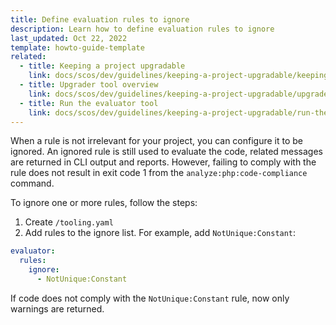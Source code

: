 ```yaml
---
title: Define evaluation rules to ignore
description: Learn how to define evaluation rules to ignore
last_updated: Oct 22, 2022
template: howto-guide-template
related:
  - title: Keeping a project upgradable
    link: docs/scos/dev/guidelines/keeping-a-project-upgradable/keeping-a-project-upgradable.html
  - title: Upgrader tool overview
    link: docs/scos/dev/guidelines/keeping-a-project-upgradable/upgrader-tool-overview.html
  - title: Run the evaluator tool
    link: docs/scos/dev/guidelines/keeping-a-project-upgradable/run-the-evaluator-tool.html
---
```


When a rule is not irrelevant for your project, you can configure it to be ignored. An ignored rule is still used to evaluate the code, related messages are returned in CLI output and reports. However, failing to comply with the rule does not result in exit code 1 from the `analyze:php:code-compliance` command.

To ignore one or more rules, follow the steps:

1. Create `/tooling.yaml`
2. Add rules to the ignore list. For example, add `NotUnique:Constant`:

```yaml
evaluator:
  rules:
    ignore:
      - NotUnique:Constant
```

If code does not comply with the `NotUnique:Constant` rule, now only warnings are returned.
